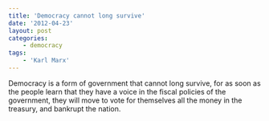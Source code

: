 ```yaml
---
title: 'Democracy cannot long survive'
date: '2012-04-23'
layout: post
categories:
    - democracy
tags:
    - 'Karl Marx'
---
```


Democracy is a form of government that cannot long survive, for as soon as the people learn that they have a voice in the fiscal policies of the government, they will move to vote for themselves all the money in the treasury, and bankrupt the nation.